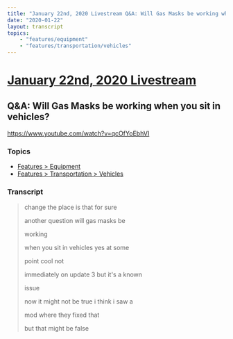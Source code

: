 ```yaml
---
title: "January 22nd, 2020 Livestream Q&A: Will Gas Masks be working when you sit in vehicles?"
date: "2020-01-22"
layout: transcript
topics:
    - "features/equipment"
    - "features/transportation/vehicles"
---
```

# [January 22nd, 2020 Livestream](../2020-01-22.md)
## Q&A: Will Gas Masks be working when you sit in vehicles?
https://www.youtube.com/watch?v=qcOfYoEbhVI

### Topics
* [Features > Equipment](../topics/features/equipment.md)
* [Features > Transportation > Vehicles](../topics/features/transportation/vehicles.md)

### Transcript

> change the place is that for sure
>
> another question will gas masks be
>
> working
>
> when you sit in vehicles yes at some
>
> point cool not
>
> immediately on update 3 but it's a known
>
> issue
>
> now it might not be true i think i saw a
>
> mod where they fixed that
>
> but that might be false
>
